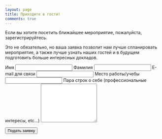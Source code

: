 ```yaml
---
layout: page
title: Приходите в гости!
comments: true
---
```


Если вы хотите посетить ближайшее мероприятие, пожалуйста, зарегистрируйтесь. 

Это не обязательно, но ваша заявка позволит
нам лучше спланировать мероприятие, а также лучше узнать наших гостей и в будущем подготовить больше интересных докладов.


<form action="http://getsimpleform.com/messages?form_api_token=2e9c438668c9b50479edcbba97b8e85d" method="post">
  <!-- the redirect_to is optional, the form will redirect to the referrer on submission -->
  <input type='hidden' name='redirect_to' value='http://kosbackend.hub44.net/register/thank-you.html' />
  <!-- all your input fields here.... -->
  <label for='name'>Имя</label>
  <input type='text' name='name' id='name' required=""/>
  <label for='surname'>Фамилия</label>
  <input type='text' name='surname' id='surname' required=""/>
  <label for='email'>E-mail для связи</label>
  <input type='email' name='email' id='email' required="" />
  <label for='work'>Место работы/учебы</label>
  <input type='text' name='work' id='work' required="" />
  <label for='about'>Пара строк о себе (профессиональные интересы, etc...)</label>
  <textarea name='about' id='about' rows='8'></textarea>
  <p>
  	<input type='submit' value='Подать заявку' class='btn' />
  </p>
</form>